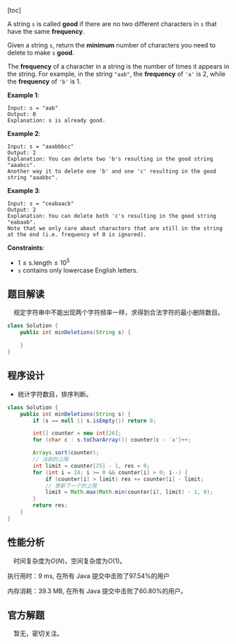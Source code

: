 [toc]

A string `s` is called **good** if there are no two different characters in `s` that have the same **frequency**.

Given a string `s`, return the **minimum** number of characters you need to delete to make `s` **good**.

The **frequency** of a character in a string is the number of times it appears in the string. For example, in the string `"aab"`, the **frequency** of `'a'` is $2$, while the **frequency** of `'b'` is $1$.

 

**Example 1**:

```
Input: s = "aab"
Output: 0
Explanation: s is already good.
```

**Example 2**:

```
Input: s = "aaabbbcc"
Output: 2
Explanation: You can delete two 'b's resulting in the good string "aaabcc".
Another way it to delete one 'b' and one 'c' resulting in the good string "aaabbc".
```

**Example 3**:

```
Input: s = "ceabaacb"
Output: 2
Explanation: You can delete both 'c's resulting in the good string "eabaab".
Note that we only care about characters that are still in the string at the end (i.e. frequency of 0 is ignored).
```



**Constraints**:

* $1 \le \text{s.length} \le 10^5$
* `s` contains only lowercase English letters.



## 题目解读

&emsp;规定字符串中不能出现两个字符频率一样，求得到合法字符的最小删除数目。

```java
class Solution {
    public int minDeletions(String s) {

    }
}
```

## 程序设计

* 统计字符数目，排序判断。

```java
class Solution {
    public int minDeletions(String s) {
        if (s == null || s.isEmpty()) return 0;

        int[] counter = new int[26];
        for (char c : s.toCharArray()) counter[c - 'a']++;

        Arrays.sort(counter);
        // 当前的上限
        int limit = counter[25] - 1, res = 0;
        for (int i = 24; i >= 0 && counter[i] > 0; i--) {
            if (counter[i] > limit) res += counter[i] - limit;
            // 更新下一个的上限
            limit = Math.max(Math.min(counter[i], limit) - 1, 0);
        }
        return res;
    }
}
```

## 性能分析

&emsp;时间复杂度为$O(N)$，空间复杂度为$O(1)$。

执行用时：9 ms, 在所有 Java 提交中击败了97.54%的用户

内存消耗：39.3 MB, 在所有 Java 提交中击败了60.80%的用户。

## 官方解题

&emsp;暂无，密切关注。
